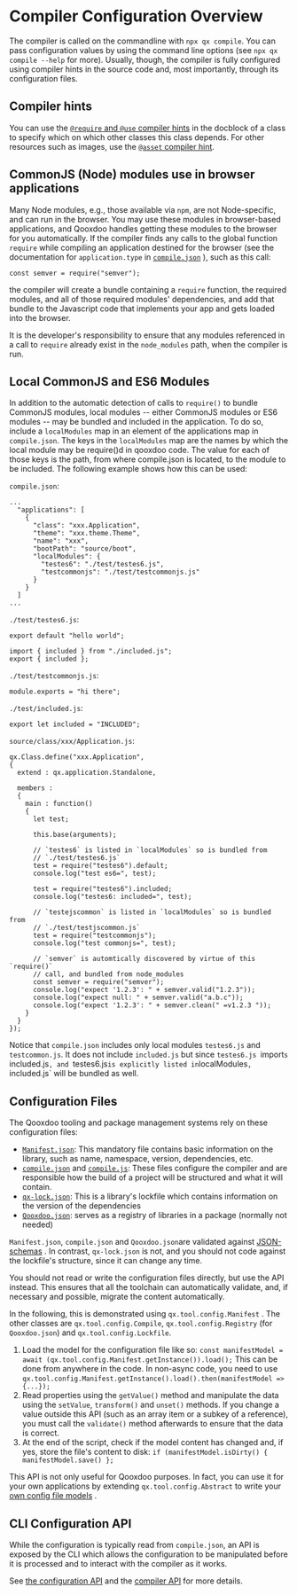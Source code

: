 # Compiler Configuration Overview

The compiler is called on the commandline with `npx qx
compile`. You can pass configuration values by using the
command line options (see `npx qx compile --help` for more). Usually, though, the 
compiler is fully configured using compiler hints in the source code and, most
importantly, through its configuration files.

## Compiler hints 

You can use the [`@require` and `@use` compiler
hints](class_dependencies.md) in the docblock of a class to
specify which on which other classes this class depends. For other resources such 
as images, use the [`@asset` compiler hint](../../../desktop/gui/resources.md).

## CommonJS (Node) modules use in browser applications
Many Node modules, e.g., those available via `npm`, are not Node-specific, and can run
in the browser. You may use these modules in browser-based applications, and Qooxdoo handles
getting these modules to the browser for you automatically. If the compiler finds any calls
to the global function `require` while compiling an application destined for the browser (see
the documentation for `application.type` in [`compile.json`](compile.md)
), such as this call:
```
const semver = require("semver");
```
the compiler will create a bundle containing a `require` function, the required
modules, and all of those required modules' dependencies, and add that bundle to the
Javascript code that implements your app and gets loaded into the browser.

It is the developer's responsibility to ensure that any modules referenced in a call to
`require` already exist in the `node_modules` path, when the compiler is run.

## Local CommonJS and ES6 Modules
In addition to the automatic detection of calls to `require()` to
bundle CommonJS modules, local modules -- either CommonJS modules or
ES6 modules -- may be bundled and included in the application. To do
so, include a `localModules` map in an element of the applications map
in `compile.json`. The keys in the `localModules` map are the names by
which the local module may be require()d in qooxdoo code. The value
for each of those keys is the path, from where compile.json is
located, to the module to be included. The following example shows how
this can be used:

`compile.json`:

```json5
...
  "applications": [
    {
      "class": "xxx.Application",
      "theme": "xxx.theme.Theme",
      "name": "xxx",
      "bootPath": "source/boot",
      "localModules": {
        "testes6": "./test/testes6.js",
        "testcommonjs": "./test/testcommonjs.js"
      }
    }
  ]
...
```

`./test/testes6.js`:
```
export default "hello world";

import { included } from "./included.js";
export { included };
```

`./test/testcommonjs.js`:
```
module.exports = "hi there";
```

`./test/included.js`:
```
export let included = "INCLUDED";
```

`source/class/xxx/Application.js`:
```
qx.Class.define("xxx.Application",
{
  extend : qx.application.Standalone,

  members :
  {
    main : function()
    {
      let test;

      this.base(arguments);

      // `testes6` is listed in `localModules` so is bundled from
      // `./test/testes6.js`
      test = require("testes6").default;
      console.log("test es6=", test);

      test = require("testes6").included;
      console.log("testes6: included=", test);

      // `testejscommon` is listed in `localModules` so is bundled from
      // `./test/testjscommon.js`
      test = require("testcommonjs");
      console.log("test commonjs=", test);

      // `semver` is automtically discovered by virtue of this `require()`
      // call, and bundled from node_modules
      const semver = require("semver");
      console.log("expect '1.2.3': " + semver.valid("1.2.3"));
      console.log("expect null: " + semver.valid("a.b.c"));
      console.log("expect '1.2.3': " + semver.clean(" =v1.2.3 "));
    }
  }
});
```

Notice that `compile.json` includes only local modules `testes6.js` and `testcommon.js`. It does not include `included.js` but since `testes6.js `import`s `included.js`, and `testes6.js` is explicitly listed in `localModules`, `included.js` will be bundled as well.

## Configuration Files

The Qooxdoo tooling and package management systems rely on these configuration
files:

- [`Manifest.json`](Manifest.md): This mandatory file contains basic information
  on the library, such as name, namespace, version, dependencies, etc.
- [`compile.json`](compile.md) and [`compile.js`](api.md): These files configure
  the compiler and are responsible how the build of a project will be structured
  and what it will contain.
- [`qx-lock.json`](../cli/packages.md#lockfile-qx-lockjson): This is a library's
  lockfile which contains information on the version of the dependencies
- [`Qooxdoo.json`](../cli/packages.md#multi-library-repositories): serves as a
  registry of libraries in a package (normally not needed)

`Manifest.json`, `compile.json` and `Qooxdoo.json`are validated against
[JSON-schemas](https://github.com/qooxdoo/qooxdoo/tree/master/source/resource/qx/tool/schema)
. In contrast, `qx-lock.json` is not, and you should not code against the
lockfile's structure, since it can change any time.

You should not read or write the configuration files directly, but use the API
instead. This ensures that all the toolchain can automatically validate, and, if
necessary and possible, migrate the content automatically.

In the following, this is demonstrated using `qx.tool.config.Manifest` . The
other classes are `qx.tool.config.Compile`, `qx.tool.config.Registry` (for
`Qooxdoo.json`) and `qx.tool.config.Lockfile`.

1.  Load the model for the configuration file like so:
    `const manifestModel = await (qx.tool.config.Manifest.getInstance()).load();`
    This can be done from anywhere in the code. In non-async code, you need to
    use
    `qx.tool.config.Manifest.getInstance().load().then(manifestModel => {...});`
2.  Read properties using the `getValue()` method and manipulate the data using
    the `setValue`, `transform()` and `unset()` methods. If you change a value
    outside this API (such as an array item or a subkey of a reference), you
    must call the `validate()` method afterwards to ensure that the data is
    correct.
3.  At the end of the script, check if the model content has changed and, if
    yes, store the file's content to disk:
    `if (manifestModel.isDirty() { manifestModel.save() };`

This API is not only useful for Qooxdoo purposes. In fact, you can use it for
your own applications by extending `qx.tool.config.Abstract` to write your
[own config file models](https://github.com/qooxdoo/qooxdoo/tree/master/source/class/qx/tool/config)
.

## CLI Configuration API

While the configuration is typically read from `compile.json`, an API is exposed
by the CLI which allows the configuration to be manipulated before it is
processed and to interact with the compiler as it works.

See [the configuration API](api.md) and the [compiler API](../internals/API.md) 
for more details.
